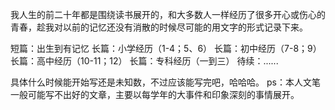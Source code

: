 我人生的前二十年都是围绕读书展开的，和大多数人一样经历了很多开心或伤心的青春，趁我对以前的记忆还没有消散的时候尽可能的用文字的形式记录下来。

短篇：出生到有记忆
长篇：小学经历（1-4；5、6）
长篇：初中经历（7-8；9）
长篇：高中经历（10-11；12）
长篇：专科经历（一到三）
待续：......

具体什么时候能开始写还是未知数，不过应该能写完吧，哈哈哈。
ps：本人文笔一般可能写不出好的文章，主要以每学年的大事件和印象深刻的事情展开。